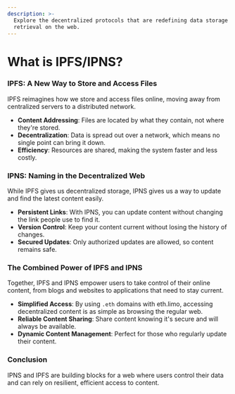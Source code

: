 ```yaml
---
description: >-
  Explore the decentralized protocols that are redefining data storage and
  retrieval on the web.
---
```


# What is IPFS/IPNS?

### IPFS: A New Way to Store and Access Files

IPFS reimagines how we store and access files online, moving away from centralized servers to a distributed network.

* **Content Addressing**: Files are located by what they contain, not where they're stored.
* **Decentralization**: Data is spread out over a network, which means no single point can bring it down.
* **Efficiency**: Resources are shared, making the system faster and less costly.

### IPNS: Naming in the Decentralized Web

While IPFS gives us decentralized storage, IPNS gives us a way to update and find the latest content easily.

* **Persistent Links**: With IPNS, you can update content without changing the link people use to find it.
* **Version Control**: Keep your content current without losing the history of changes.
* **Secured Updates**: Only authorized updates are allowed, so content remains safe.

### The Combined Power of IPFS and IPNS

Together, IPFS and IPNS empower users to take control of their online content, from blogs and websites to applications that need to stay current.

* **Simplified Access**: By using `.eth` domains with eth.limo, accessing decentralized content is as simple as browsing the regular web.
* **Reliable Content Sharing**: Share content knowing it's secure and will always be available.
* **Dynamic Content Management**: Perfect for those who regularly update their content.

### Conclusion

IPNS and IPFS are building blocks for a web where users control their data and can rely on resilient, efficient access to content.&#x20;
